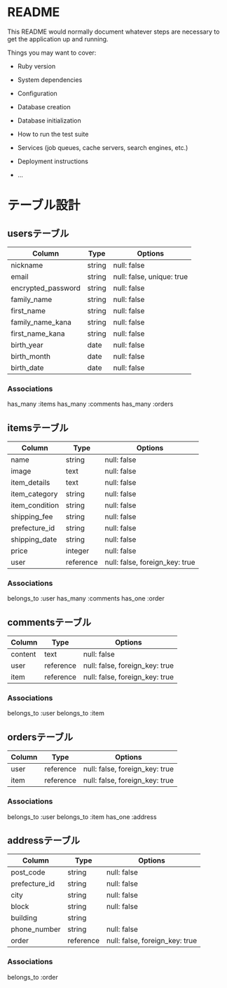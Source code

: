 # README

This README would normally document whatever steps are necessary to get the
application up and running.

Things you may want to cover:

* Ruby version

* System dependencies

* Configuration

* Database creation

* Database initialization

* How to run the test suite

* Services (job queues, cache servers, search engines, etc.)

* Deployment instructions

* ...


# テーブル設計

## usersテーブル

| Column             | Type   | Options     |
|--------------------|--------|-------------|
| nickname           | string | null: false | 
| email              | string | null: false, unique: true |
| encrypted_password | string | null: false |
| family_name        | string | null: false |
| first_name         | string | null: false |
| family_name_kana   | string | null: false |
| first_name_kana    | string | null: false |
| birth_year         | date   | null: false |
| birth_month        | date   | null: false |
| birth_date         | date   | null: false |

### Associations

has_many :items
has_many :comments
has_many :orders


## itemsテーブル

| Column             | Type   | Options     |
|--------------------|--------|-------------|
| name               | string | null: false |
| image              | text   | null: false |
| item_details       | text   | null: false |
| item_category      | string | null: false |
| item_condition     | string | null: false |
| shipping_fee       | string | null: false |
| prefecture_id      | string | null: false |
| shipping_date      | string | null: false |
| price              | integer | null: false |
| user               | reference | null: false, foreign_key: true |

### Associations

belongs_to :user
has_many :comments
has_one :order


## commentsテーブル

| Column             | Type   | Options     |
|--------------------|--------|-------------|
| content            | text   | null: false |
| user               | reference | null: false, foreign_key: true |
| item               | reference | null: false, foreign_key: true |

### Associations

belongs_to :user
belongs_to :item


## ordersテーブル

| Column             | Type   | Options     |
|--------------------|--------|-------------|
| user               | reference | null: false, foreign_key: true |
| item               | reference | null: false, foreign_key: true |


### Associations

belongs_to :user
belongs_to :item
has_one :address



## addressテーブル

| Column             | Type   | Options     |
|--------------------|--------|-------------|
| post_code          | string | null: false |
| prefecture_id      | string | null: false |
| city               | string | null: false |
| block              | string | null: false |
| building           | string |             |
| phone_number       | string | null: false |
| order              | reference | null: false, foreign_key: true |

### Associations

belongs_to :order

